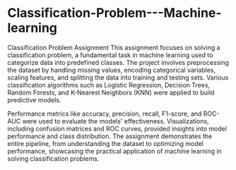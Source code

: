 # Classification-Problem---Machine-learning
Classification Problem Assignment
This assignment focuses on solving a classification problem, a fundamental task in machine learning used to categorize data into predefined classes. The project involves preprocessing the dataset by handling missing values, encoding categorical variables, scaling features, and splitting the data into training and testing sets. Various classification algorithms such as Logistic Regression, Decision Trees, Random Forests, and K-Nearest Neighbors (KNN) were applied to build predictive models.

Performance metrics like accuracy, precision, recall, F1-score, and ROC-AUC were used to evaluate the models' effectiveness. Visualizations, including confusion matrices and ROC curves, provided insights into model performance and class distribution. The assignment demonstrates the entire pipeline, from understanding the dataset to optimizing model performance, showcasing the practical application of machine learning in solving classification problems.
